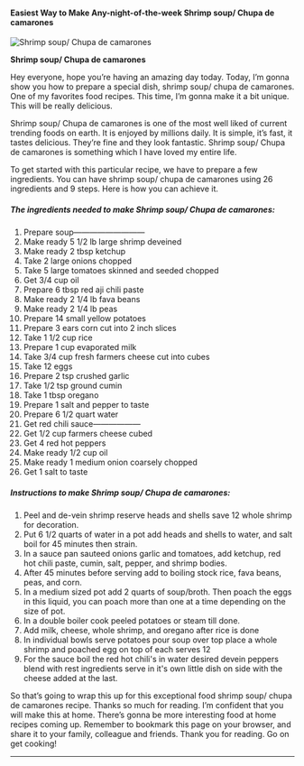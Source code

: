             

#### Easiest Way to Make Any-night-of-the-week Shrimp soup/ Chupa de camarones

![Shrimp soup/ Chupa de camarones](https://img-global.cpcdn.com/recipes/50609279/751x532cq70/shrimp-soup-chupa-de-camarones-recipe-main-photo.jpg)

**Shrimp soup/ Chupa de camarones**

Hey everyone, hope you’re having an amazing day today. Today, I’m gonna show you how to prepare a special dish, shrimp soup/ chupa de camarones. One of my favorites food recipes. This time, I’m gonna make it a bit unique. This will be really delicious.

Shrimp soup/ Chupa de camarones is one of the most well liked of current trending foods on earth. It is enjoyed by millions daily. It is simple, it’s fast, it tastes delicious. They’re fine and they look fantastic. Shrimp soup/ Chupa de camarones is something which I have loved my entire life.

To get started with this particular recipe, we have to prepare a few ingredients. You can have shrimp soup/ chupa de camarones using 26 ingredients and 9 steps. Here is how you can achieve it.

##### The ingredients needed to make Shrimp soup/ Chupa de camarones:

1.  Prepare soup—————————
2.  Make ready 5 1/2 lb large shrimp deveined
3.  Make ready 2 tbsp ketchup
4.  Take 2 large onions chopped
5.  Take 5 large tomatoes skinned and seeded chopped
6.  Get 3/4 cup oil
7.  Prepare 6 tbsp red aji chili paste
8.  Make ready 2 1/4 lb fava beans
9.  Make ready 2 1/4 lb peas
10.  Prepare 14 small yellow potatoes
11.  Prepare 3 ears corn cut into 2 inch slices
12.  Take 1 1/2 cup rice
13.  Prepare 1 cup evaporated milk
14.  Take 3/4 cup fresh farmers cheese cut into cubes
15.  Take 12 eggs
16.  Prepare 2 tsp crushed garlic
17.  Take 1/2 tsp ground cumin
18.  Take 1 tbsp oregano
19.  Prepare 1 salt and pepper to taste
20.  Prepare 6 1/2 quart water
21.  Get red chili sauce——————
22.  Get 1/2 cup farmers cheese cubed
23.  Get 4 red hot peppers
24.  Make ready 1/2 cup oil
25.  Make ready 1 medium onion coarsely chopped
26.  Get 1 salt to taste

##### Instructions to make Shrimp soup/ Chupa de camarones:

1.  Peel and de-vein shrimp reserve heads and shells save 12 whole shrimp for decoration.
2.  Put 6 1/2 quarts of water in a pot add heads and shells to water, and salt boil for 45 minutes then strain.
3.  In a sauce pan sauteed onions garlic and tomatoes, add ketchup, red hot chili paste, cumin, salt, pepper, and shrimp bodies.
4.  After 45 minutes before serving add to boiling stock rice, fava beans, peas, and corn.
5.  In a medium sized pot add 2 quarts of soup/broth. Then poach the eggs in this liquid, you can poach more than one at a time depending on the size of pot.
6.  In a double boiler cook peeled potatoes or steam till done.
7.  Add milk, cheese, whole shrimp, and oregano after rice is done
8.  In individual bowls serve potatoes pour soup over top place a whole shrimp and poached egg on top of each serves 12
9.  For the sauce boil the red hot chili's in water desired devein peppers blend with rest ingredients serve in it's own little dish on side with the cheese added at the last.

So that’s going to wrap this up for this exceptional food shrimp soup/ chupa de camarones recipe. Thanks so much for reading. I’m confident that you will make this at home. There’s gonna be more interesting food at home recipes coming up. Remember to bookmark this page on your browser, and share it to your family, colleague and friends. Thank you for reading. Go on get cooking!

* * *